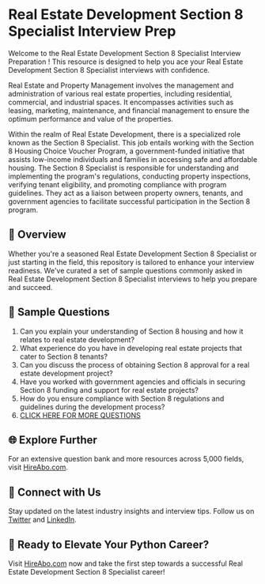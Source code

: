 # Real Estate Development Section 8 Specialist Interview Prep

Welcome to the Real Estate Development Section 8 Specialist Interview Preparation ! This resource is designed to help you ace your Real Estate Development Section 8 Specialist interviews with confidence.

Real Estate and Property Management involves the management and administration of various real estate properties, including residential, commercial, and industrial spaces. It encompasses activities such as leasing, marketing, maintenance, and financial management to ensure the optimum performance and value of the properties.

Within the realm of Real Estate Development, there is a specialized role known as the Section 8 Specialist. This job entails working with the Section 8 Housing Choice Voucher Program, a government-funded initiative that assists low-income individuals and families in accessing safe and affordable housing. The Section 8 Specialist is responsible for understanding and implementing the program's regulations, conducting property inspections, verifying tenant eligibility, and promoting compliance with program guidelines. They act as a liaison between property owners, tenants, and government agencies to facilitate successful participation in the Section 8 program.

## 🚀 Overview

Whether you're a seasoned Real Estate Development Section 8 Specialist or just starting in the field, this repository is tailored to enhance your interview readiness. We've curated a set of sample questions commonly asked in Real Estate Development Section 8 Specialist interviews to help you prepare and succeed.

## 📝 Sample Questions

1. Can you explain your understanding of Section 8 housing and how it relates to real estate development?
2. What experience do you have in developing real estate projects that cater to Section 8 tenants?
3. Can you discuss the process of obtaining Section 8 approval for a real estate development project?
4. Have you worked with government agencies and officials in securing Section 8 funding and support for real estate projects?
5. How do you ensure compliance with Section 8 regulations and guidelines during the development process?
6. [CLICK HERE FOR MORE QUESTIONS](https://hireabo.com/job/21_3_26/Real%20Estate%20Development%20Section%208%20Specialist)

## 🌐 Explore Further

For an extensive question bank and more resources across 5,000 fields, visit [HireAbo.com](https://www.hireabo.com).

## 📱 Connect with Us

Stay updated on the latest industry insights and interview tips. Follow us on [Twitter](https://twitter.com/hireabo) and [LinkedIn](https://www.linkedin.com/in/hire-abo-3609972a8/).

## 🚀 Ready to Elevate Your Python Career?

Visit [HireAbo.com](https://www.hireabo.com) now and take the first step towards a successful Real Estate Development Section 8 Specialist career!